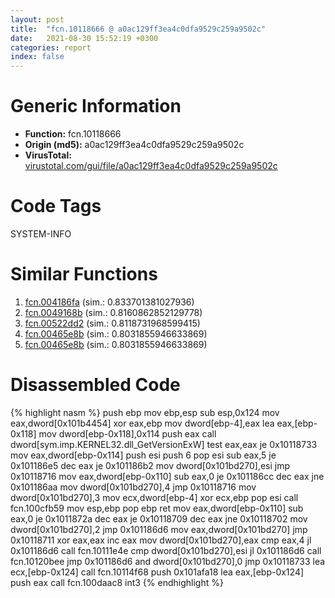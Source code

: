 ```yaml
---
layout: post
title:  "fcn.10118666 @ a0ac129ff3ea4c0dfa9529c259a9502c"
date:   2021-08-30 15:52:19 +0300
categories: report
index: false
---
```


# Generic Information
- **Function:** fcn.10118666
- **Origin (md5):** a0ac129ff3ea4c0dfa9529c259a9502c
- **VirusTotal:** [virustotal.com/gui/file/a0ac129ff3ea4c0dfa9529c259a9502c][virustotal_ref]

# Code Tags
<span class="tag" id="SYSTEM-INFO">SYSTEM-INFO</span>


# Similar Functions

1. [fcn.004186fa][similar_1_ref] (sim.: 0.833701381027936)
2. [fcn.0049168b][similar_2_ref] (sim.: 0.8160862852129778)
3. [fcn.00522dd2][similar_3_ref] (sim.: 0.8118731968599415)
4. [fcn.00465e8b][similar_4_ref] (sim.: 0.8031855946633869)
5. [fcn.00465e8b][similar_5_ref] (sim.: 0.8031855946633869)


# Disassembled Code

{% highlight nasm %}
push ebp
mov ebp,esp
sub esp,0x124
mov eax,dword[0x101b4454]
xor eax,ebp
mov dword[ebp-4],eax
lea eax,[ebp-0x118]
mov dword[ebp-0x118],0x114
push eax
call dword[sym.imp.KERNEL32.dll_GetVersionExW]
test eax,eax
je 0x10118733
mov eax,dword[ebp-0x114]
push esi
push 6
pop esi
sub eax,5
je 0x101186e5
dec eax
je 0x101186b2
mov dword[0x101bd270],esi
jmp 0x10118716
mov eax,dword[ebp-0x110]
sub eax,0
je 0x101186cc
dec eax
jne 0x101186aa
mov dword[0x101bd270],4
jmp 0x10118716
mov dword[0x101bd270],3
mov ecx,dword[ebp-4]
xor ecx,ebp
pop esi
call fcn.100cfb59
mov esp,ebp
pop ebp
ret 
mov eax,dword[ebp-0x110]
sub eax,0
je 0x1011872a
dec eax
je 0x10118709
dec eax
jne 0x10118702
mov dword[0x101bd270],2
jmp 0x101186d6
mov eax,dword[0x101bd270]
jmp 0x10118711
xor eax,eax
inc eax
mov dword[0x101bd270],eax
cmp eax,4
jl 0x101186d6
call fcn.10111e4e
cmp dword[0x101bd270],esi
jl 0x101186d6
call fcn.10120bee
jmp 0x101186d6
and dword[0x101bd270],0
jmp 0x10118733
lea ecx,[ebp-0x124]
call fcn.10114f68
push 0x101afa18
lea eax,[ebp-0x124]
push eax
call fcn.100daac8
int3 
{% endhighlight %}


[similar_1_ref]: /report/fcn.004186fa@065d95e046989885ac0aa05648eeda39
[similar_2_ref]: /report/fcn.0049168b@94f83197373b17ab8b5225c0900d14de
[similar_3_ref]: /report/fcn.00522dd2@d65363c7c6c188277432c9e4251c44e5
[similar_4_ref]: /report/fcn.00465e8b@53687e619dcac7d709f306d061d8daeb
[similar_5_ref]: /report/fcn.00465e8b@ba5ec83721de3ca10b3c9583f3b2c6a1
[virustotal_ref]: https://www.virustotal.com/gui/file/a0ac129ff3ea4c0dfa9529c259a9502c